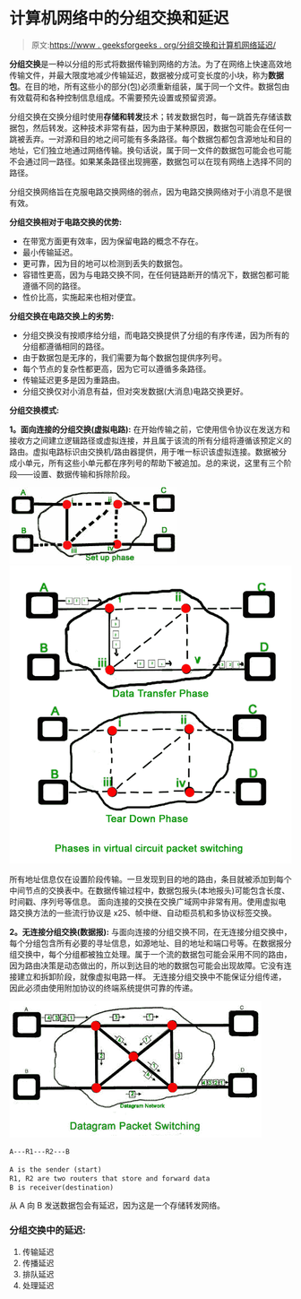 # 计算机网络中的分组交换和延迟

> 原文:[https://www . geeksforgeeks . org/分组交换和计算机网络延迟/](https://www.geeksforgeeks.org/packet-switching-and-delays-in-computer-network/)

**分组交换**是一种以分组的形式将数据传输到网络的方法。为了在网络上快速高效地传输文件，并最大限度地减少传输延迟，数据被分成可变长度的小块，称为**数据包**。在目的地，所有这些小的部分(包)必须重新组装，属于同一个文件。数据包由有效载荷和各种控制信息组成。不需要预先设置或预留资源。

分组交换在交换分组时使用**存储和转发**技术；转发数据包时，每一跳首先存储该数据包，然后转发。这种技术非常有益，因为由于某种原因，数据包可能会在任何一跳被丢弃。一对源和目的地之间可能有多条路径。每个数据包都包含源地址和目的地址，它们独立地通过网络传输。换句话说，属于同一文件的数据包可能会也可能不会通过同一路径。如果某条路径出现拥塞，数据包可以在现有网络上选择不同的路径。

分组交换网络旨在克服电路交换网络的弱点，因为电路交换网络对于小消息不是很有效。

**分组交换相对于电路交换的优势:**

*   在带宽方面更有效率，因为保留电路的概念不存在。
*   最小传输延迟。
*   更可靠，因为目的地可以检测到丢失的数据包。
*   容错性更高，因为与电路交换不同，在任何链路断开的情况下，数据包都可能遵循不同的路径。
*   性价比高，实施起来也相对便宜。

**分组交换在电路交换上的劣势:**

*   分组交换没有按顺序给分组，而电路交换提供了分组的有序传递，因为所有的分组都遵循相同的路径。
*   由于数据包是无序的，我们需要为每个数据包提供序列号。
*   每个节点的复杂性都更高，因为它可以遵循多条路径。
*   传输延迟更多是因为重路由。
*   分组交换仅对小消息有益，但对突发数据(大消息)电路交换更好。

**分组交换模式:**

**1。面向连接的分组交换(虚拟电路):**
在开始传输之前，它使用信令协议在发送方和接收方之间建立逻辑路径或虚拟连接，并且属于该流的所有分组将遵循该预定义的路由。虚拟电路标识由交换机/路由器提供，用于唯一标识该虚拟连接。数据被分成小单元，所有这些小单元都在序列号的帮助下被追加。总的来说，这里有三个阶段——设置、数据传输和拆除阶段。

![](img/88dfe0c1dc4a667603ec7c0a3da63719.png) ![](img/6f39271d9edc20f1cdfff0efde77b979.png)

所有地址信息仅在设置阶段传输。一旦发现到目的地的路由，条目就被添加到每个中间节点的交换表中。在数据传输过程中，数据包报头(本地报头)可能包含长度、时间戳、序列号等信息。
面向连接的交换在交换广域网中非常有用。使用虚拟电路交换方法的一些流行协议是 x25、帧中继、自动柜员机和多协议标签交换。

**2。无连接分组交换(数据报):**
与面向连接的分组交换不同，在无连接分组交换中，每个分组包含所有必要的寻址信息，如源地址、目的地址和端口号等。在数据报分组交换中，每个分组都被独立处理。属于一个流的数据包可能会采用不同的路由，因为路由决策是动态做出的，所以到达目的地的数据包可能会出现故障。它没有连接建立和拆卸阶段，就像虚拟电路一样。
无连接分组交换中不能保证分组传递，因此必须由使用附加协议的终端系统提供可靠的传递。

![](img/fe1a9c43fa3ab93e04f1aa092631eaeb.png)

```
A---R1---R2---B

A is the sender (start)
R1, R2 are two routers that store and forward data
B is receiver(destination)
```

从 A 向 B 发送数据包会有延迟，因为这是一个存储转发网络。

### 分组交换中的延迟:

1.  传输延迟
2.  传播延迟
3.  排队延迟
4.  处理延迟